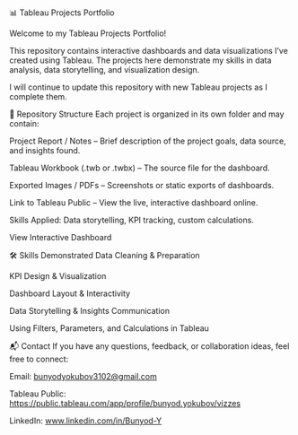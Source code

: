 📊 Tableau Projects Portfolio

Welcome to my Tableau Projects Portfolio!

This repository contains interactive dashboards and data visualizations I’ve created using Tableau. The projects here demonstrate my skills in data analysis, data storytelling, and visualization design.

I will continue to update this repository with new Tableau projects as I complete them.

📂 Repository Structure
Each project is organized in its own folder and may contain:

Project Report / Notes – Brief description of the project goals, data source, and insights found.

Tableau Workbook (.twb or .twbx) – The source file for the dashboard.

Exported Images / PDFs – Screenshots or static exports of dashboards.

Link to Tableau Public – View the live, interactive dashboard online.

Skills Applied: Data storytelling, KPI tracking, custom calculations.

View Interactive Dashboard

🛠 Skills Demonstrated
Data Cleaning & Preparation

KPI Design & Visualization

Dashboard Layout & Interactivity

Data Storytelling & Insights Communication

Using Filters, Parameters, and Calculations in Tableau

📬 Contact
If you have any questions, feedback, or collaboration ideas, feel free to connect:

Email: bunyodyokubov3102@gmail.com

Tableau Public: https://public.tableau.com/app/profile/bunyod.yokubov/vizzes

LinkedIn: www.linkedin.com/in/Bunyod-Y


